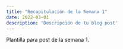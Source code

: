 ```yaml
---
title: "Recapitulación de la Semana 1"
date: 2022-03-01
description: 'Descripción de tu blog post'
---
```


Plantilla para post de la semana 1.
